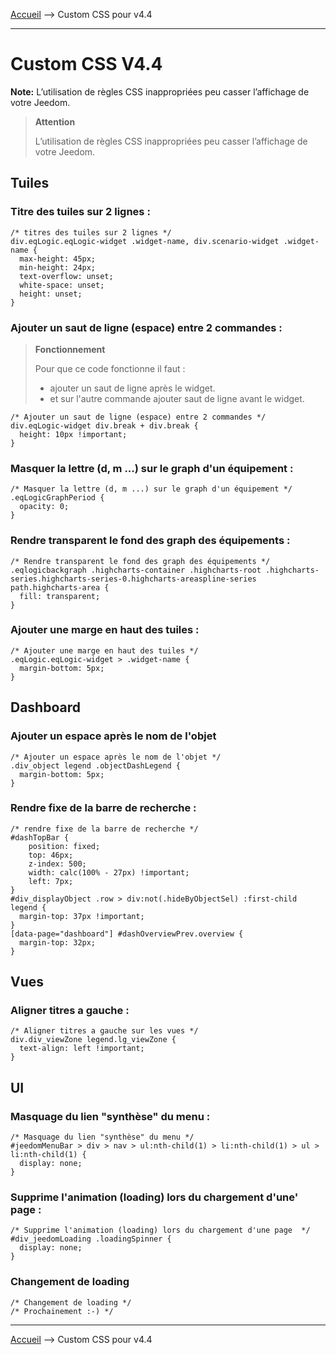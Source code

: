 
<a href="{{site.url}}/documentation">Accueil</a> --> Custom CSS pour v4.4

------------

# Custom CSS V4.4

<div class="alert alert-info"><i class="fas fa-info-circle"></i> <strong>Note:</strong> L’utilisation de règles CSS inappropriées peu casser l’affichage de votre Jeedom.</div>


> **Attention**
>
>L’utilisation de règles CSS inappropriées peu casser l’affichage de votre Jeedom.

## Tuiles

### Titre des tuiles sur 2 lignes :

```
/* titres des tuiles sur 2 lignes */
div.eqLogic.eqLogic-widget .widget-name, div.scenario-widget .widget-name {
  max-height: 45px;
  min-height: 24px;
  text-overflow: unset;
  white-space: unset;
  height: unset;
}
```

### Ajouter un saut de ligne (espace) entre 2 commandes :
> **Fonctionnement**
>
> Pour que ce code fonctionne il faut :
> - ajouter un saut de ligne après le widget.
> - et sur l'autre commande ajouter saut de ligne avant le widget.

```
/* Ajouter un saut de ligne (espace) entre 2 commandes */
div.eqLogic-widget div.break + div.break {
  height: 10px !important;
}
```

### Masquer la lettre (d, m ...) sur le graph d'un équipement :

```
/* Masquer la lettre (d, m ...) sur le graph d'un équipement */
.eqLogicGraphPeriod {
  opacity: 0;
}
```

### Rendre transparent le fond des graph des équipements :

```
/* Rendre transparent le fond des graph des équipements */
.eqlogicbackgraph .highcharts-container .highcharts-root .highcharts-series.highcharts-series-0.highcharts-areaspline-series path.highcharts-area {
  fill: transparent;
}
```

### Ajouter une marge en haut des tuiles :

```
/* Ajouter une marge en haut des tuiles */
.eqLogic.eqLogic-widget > .widget-name {
  margin-bottom: 5px;
}
```

## Dashboard

### Ajouter un espace après le nom de l'objet

```
/* Ajouter un espace après le nom de l'objet */
.div_object legend .objectDashLegend {
  margin-bottom: 5px;
}
```

### Rendre fixe de la barre de recherche :

```
/* rendre fixe de la barre de recherche */
#dashTopBar {
    position: fixed;
    top: 46px;
    z-index: 500;
    width: calc(100% - 27px) !important;
    left: 7px;
}
#div_displayObject .row > div:not(.hideByObjectSel) :first-child legend {
  margin-top: 37px !important;
}
[data-page="dashboard"] #dashOverviewPrev.overview {
  margin-top: 32px;
}
```

## Vues

### Aligner titres a gauche :

```
/* Aligner titres a gauche sur les vues */
div.div_viewZone legend.lg_viewZone {
  text-align: left !important;
}
```

## UI

### Masquage du lien "synthèse" du menu :
```
/* Masquage du lien "synthèse" du menu */
#jeedomMenuBar > div > nav > ul:nth-child(1) > li:nth-child(1) > ul > li:nth-child(1) {
  display: none;
}
```
### Supprime l'animation (loading) lors du chargement d'une' page :
```
/* Supprime l'animation (loading) lors du chargement d'une page  */
#div_jeedomLoading .loadingSpinner {
  display: none;
}
```
### Changement de loading

```
/* Changement de loading */
/* Prochainement :-) */
```

-------------------

<a href="{{site.url}}/documentation">Accueil</a> --> Custom CSS pour v4.4